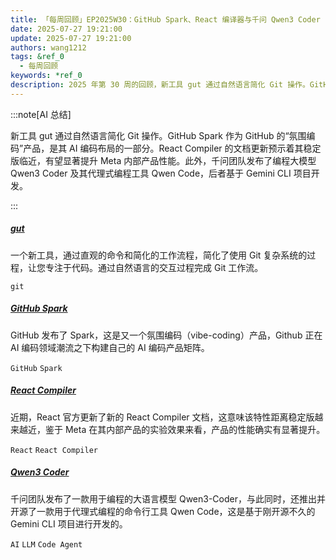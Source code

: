 ```yaml
---
title: 「每周回顾」EP2025W30：GitHub Spark、React 编译器与千问 Qwen3 Coder
date: 2025-07-27 19:21:00
update: 2025-07-27 19:21:00
authors: wang1212
tags: &ref_0
  - 每周回顾
keywords: *ref_0
description: 2025 年第 30 周的回顾，新工具 gut 通过自然语言简化 Git 操作。GitHub Spark 作为 GitHub 的“氛围编码”产品，是其 AI 编码布局的一部分。React Compiler 的文档更新预示着其稳定版临近，有望显著提升 Meta 内部产品性能。此外，千问团队发布了编程大模型 Qwen3 Coder 及其代理式编程工具 Qwen Code，后者基于 Gemini CLI 项目开发。
---
```


:::note[AI 总结]

新工具 gut 通过自然语言简化 Git 操作。GitHub Spark 作为 GitHub 的“氛围编码”产品，是其 AI 编码布局的一部分。React Compiler 的文档更新预示着其稳定版临近，有望显著提升 Meta 内部产品性能。此外，千问团队发布了编程大模型 Qwen3 Coder 及其代理式编程工具 Qwen Code，后者基于 Gemini CLI 项目开发。

:::

<!-- truncate -->

##### [gut](https://gut-cli.dev/)

一个新工具，通过直观的命令和简化的工作流程，简化了使用 Git 复杂系统的过程，让您专注于代码。通过自然语言的交互过程完成 Git 工作流。

`git`

##### [GitHub Spark](https://github.com/features/spark)

GitHub 发布了 Spark，这是又一个氛围编码（vibe-coding）产品，Github 正在 AI 编码领域潮流之下构建自己的 AI 编码产品矩阵。

`GitHub` `Spark`

##### [React Compiler](https://react.dev/learn/react-compiler)

近期，React 官方更新了新的 React Compiler 文档，这意味该特性距离稳定版越来越近，鉴于 Meta 在其内部产品的实验效果来看，产品的性能确实有显著提升。

`React` `React Compiler`

##### [Qwen3 Coder](https://qwenlm.github.io/zh/blog/qwen3-coder/)

千问团队发布了一款用于编程的大语言模型 Qwen3-Coder，与此同时，还推出并开源了一款用于代理式编程的命令行工具 Qwen Code，这是基于刚开源不久的 Gemini CLI 项目进行开发的。

`AI` `LLM` `Code Agent`
